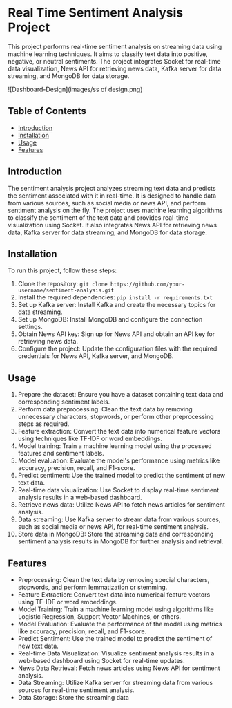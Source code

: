 # Real Time Sentiment Analysis Project

This project performs real-time sentiment analysis on streaming data using machine learning techniques. It aims to classify text data into positive, negative, or neutral sentiments. The project integrates Socket for real-time data visualization, News API for retrieving news data, Kafka server for data streaming, and MongoDB for data storage.

![Dashboard-Design](images/ss of design.png)
## Table of Contents

- [Introduction](#introduction)
- [Installation](#installation)
- [Usage](#usage)
- [Features](#features)


## Introduction

The sentiment analysis project analyzes streaming text data and predicts the sentiment associated with it in real-time. It is designed to handle data from various sources, such as social media or news API, and perform sentiment analysis on the fly. The project uses machine learning algorithms to classify the sentiment of the text data and provides real-time visualization using Socket. It also integrates News API for retrieving news data, Kafka server for data streaming, and MongoDB for data storage.

## Installation

To run this project, follow these steps:

1. Clone the repository: `git clone https://github.com/your-username/sentiment-analysis.git`
2. Install the required dependencies: `pip install -r requirements.txt`
3. Set up Kafka server: Install Kafka and create the necessary topics for data streaming.
4. Set up MongoDB: Install MongoDB and configure the connection settings.
5. Obtain News API key: Sign up for News API and obtain an API key for retrieving news data.
6. Configure the project: Update the configuration files with the required credentials for News API, Kafka server, and MongoDB.

## Usage

1. Prepare the dataset: Ensure you have a dataset containing text data and corresponding sentiment labels.
2. Perform data preprocessing: Clean the text data by removing unnecessary characters, stopwords, or perform other preprocessing steps as required.
3. Feature extraction: Convert the text data into numerical feature vectors using techniques like TF-IDF or word embeddings.
4. Model training: Train a machine learning model using the processed features and sentiment labels.
5. Model evaluation: Evaluate the model's performance using metrics like accuracy, precision, recall, and F1-score.
6. Predict sentiment: Use the trained model to predict the sentiment of new text data.
7. Real-time data visualization: Use Socket to display real-time sentiment analysis results in a web-based dashboard.
8. Retrieve news data: Utilize News API to fetch news articles for sentiment analysis.
9. Data streaming: Use Kafka server to stream data from various sources, such as social media or news API, for real-time sentiment analysis.
10. Store data in MongoDB: Store the streaming data and corresponding sentiment analysis results in MongoDB for further analysis and retrieval.

## Features

- Preprocessing: Clean the text data by removing special characters, stopwords, and perform lemmatization or stemming.
- Feature Extraction: Convert text data into numerical feature vectors using TF-IDF or word embeddings.
- Model Training: Train a machine learning model using algorithms like Logistic Regression, Support Vector Machines, or others.
- Model Evaluation: Evaluate the performance of the model using metrics like accuracy, precision, recall, and F1-score.
- Predict Sentiment: Use the trained model to predict the sentiment of new text data.
- Real-time Data Visualization: Visualize sentiment analysis results in a web-based dashboard using Socket for real-time updates.
- News Data Retrieval: Fetch news articles using News API for sentiment analysis.
- Data Streaming: Utilize Kafka server for streaming data from various sources for real-time sentiment analysis.
- Data Storage: Store the streaming data


